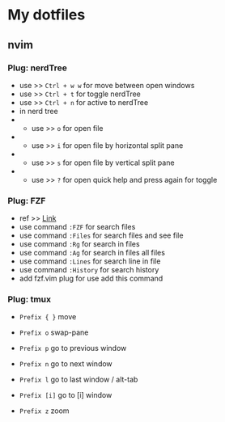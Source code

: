 # My dotfiles

## nvim

### Plug: nerdTree
- use >> `Ctrl + w w` for move between open windows
- use >> `Ctrl + t` for toggle nerdTree
- use >> `Ctrl + n` for active to nerdTree
- in nerd tree
- - use >> `o` for open file
- - use >> `i` for open file by horizontal split pane
- - use >> `s` for open file by vertical split pane
- - use >> `?` for open quick help and press again for toggle

### Plug: FZF 
- ref >> [Link](https://www.youtube.com/watch?v=on1AzaZzQ7k)
- use command `:FZF` for search files
- use command `:Files` for search files and see file
- use command `:Rg` for search in files
- use command `:Ag` for search in files all files
- use command `:Lines` for search line in file
- use command `:History` for search history
- add fzf.vim plug for use add this command

### Plug: tmux
- `Prefix { }` move
- `Prefix o` swap-pane

- `Prefix p` go to previous window
- `Prefix n` go to next window
- `Prefix l` go to last window / alt-tab
- `Prefix [i]` go to [i] window

- `Prefix z` zoom 
